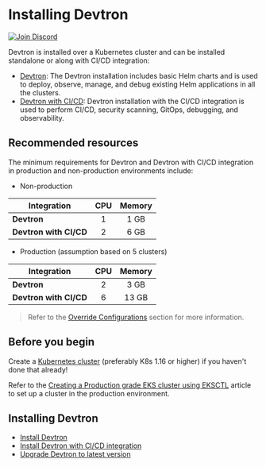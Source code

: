 # Installing Devtron
 
[![Join Discord](https://img.shields.io/badge/Join%20us%20on-Discord-e01563.svg)](https://discord.gg/jsRG5qx2gp)
 
Devtron is installed over a Kubernetes cluster and can be installed standalone or along with CI/CD integration:

* [Devtron](install-devtron.md): The Devtron installation includes basic Helm charts and is used to deploy, observe, manage, and debug existing Helm applications in all the clusters.
* [Devtron with CI/CD](install-devtron-with-cicd.md): Devtron installation with the CI/CD integration is used to perform CI/CD, security scanning, GitOps, debugging, and observability.

## Recommended resources

The minimum requirements for Devtron and Devtron with CI/CD integration in production and non-production environments include:

* Non-production

| Integration | CPU | Memory |
| --- | :---: | :---: |
| **Devtron** | 1 | 1 GB |
| **Devtron with CI/CD** | 2 | 6 GB |

* Production (assumption based on 5 clusters)

| Integration | CPU | Memory |
| --- | :---: | :---: |
| **Devtron** | 2 | 3 GB |
| **Devtron with CI/CD** | 6 | 13 GB |

> Refer to the [Override Configurations](./override-default-devtron-installation-configs.md) section for more information.
 
## Before you begin
 
Create a [Kubernetes cluster](https://kubernetes.io/docs/tutorials/kubernetes-basics/create-cluster/) (preferably K8s 1.16 or higher) if you haven't done that already!
 
Refer to the [Creating a Production grade EKS cluster using EKSCTL](https://devtron.ai/blog/creating-production-grade-kubernetes-eks-cluster-eksctl/) article to set up a cluster in the production environment.

## Installing Devtron
 
* [Install Devtron](install-devtron.md)
* [Install Devtron with CI/CD integration](install-devtron-with-cicd.md)
* [Upgrade Devtron to latest version](#upgrade-devtron)
 
